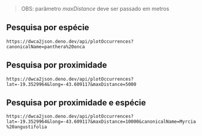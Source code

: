 
>OBS: parâmetro _maxDistance_ deve ser passado em metros

## Pesquisa por espécie

``https://dwca2json.deno.dev/api/plotOccurrences?canonicalName=panthera%20onca``

## Pesquisa por proximidade

``https://dwca2json.deno.dev/api/plotOccurrences?lat=-19.3529964&long=-43.609117&maxDistance=5000``

## Pesquisa por proximidade e espécie

``https://dwca2json.deno.dev/api/plotOccurrences?lat=-19.3529964&long=-43.609117&maxDistance=10000&canonicalName=Myrcia%20angustifolia``